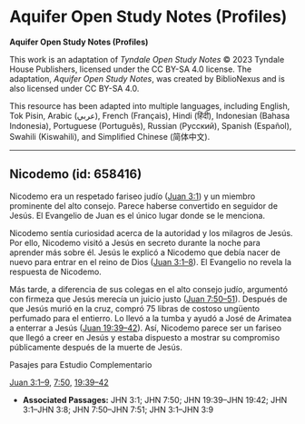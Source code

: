 # Aquifer Open Study Notes (Profiles)

**Aquifer Open Study Notes (Profiles)**

This work is an adaptation of *Tyndale Open Study Notes* © 2023 Tyndale House Publishers, licensed under the CC BY\-SA 4\.0 license. The adaptation, *Aquifer Open Study Notes*, was created by BiblioNexus and is also licensed under CC BY\-SA 4\.0\.

This resource has been adapted into multiple languages, including English, Tok Pisin, Arabic (عربي), French (Français), Hindi (हिंदी), Indonesian (Bahasa Indonesia), Portuguese (Português), Russian (Русский), Spanish (Español), Swahili (Kiswahili), and Simplified Chinese (简体中文).



--------------------------------

## Nicodemo (id: 658416)

Nicodemo era un respetado fariseo judío ([Juan 3:1](https://ref.ly/John3:1)) y un miembro prominente del alto consejo. Parece haberse convertido en seguidor de Jesús. El Evangelio de Juan es el único lugar donde se le menciona.

Nicodemo sentía curiosidad acerca de la autoridad y los milagros de Jesús. Por ello, Nicodemo visitó a Jesús en secreto durante la noche para aprender más sobre él. Jesús le explicó a Nicodemo que debía nacer de nuevo para entrar en el reino de Dios ([Juan 3:1–8](https://ref.ly/John3:1-John3:8)). El Evangelio no revela la respuesta de Nicodemo.

Más tarde, a diferencia de sus colegas en el alto consejo judío, argumentó con firmeza que Jesús merecía un juicio justo ([Juan 7:50–51](https://ref.ly/John7:50-John7:51)). Después de que Jesús murió en la cruz, compró 75 libras de costoso ungüento perfumado para el entierro. Lo llevó a la tumba y ayudó a José de Arimatea a enterrar a Jesús ([Juan 19:39–42](https://ref.ly/John19:39-John19:42)). Así, Nicodemo parece ser un fariseo que llegó a creer en Jesús y estaba dispuesto a mostrar su compromiso públicamente después de la muerte de Jesús.

Pasajes para Estudio Complementario

[Juan 3:1–9](https://ref.ly/John3:1-John3:9), [7:50,](https://ref.ly/John7:50) [19:39–42](https://ref.ly/John19:39-John19:42)

* **Associated Passages:** JHN 3:1; JHN 7:50; JHN 19:39–JHN 19:42; JHN 3:1–JHN 3:8; JHN 7:50–JHN 7:51; JHN 3:1–JHN 3:9

